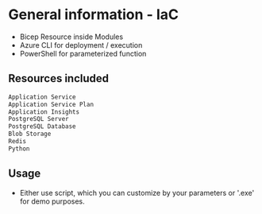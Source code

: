 
# General information - IaC
- Bicep Resource inside Modules
- Azure CLI for deployment / execution
- PowerShell for parameterized function 


## Resources included

```bash
Application Service
Application Service Plan
Application Insights
PostgreSQL Server
PostgreSQL Database
Blob Storage
Redis
Python
```
    
## Usage
- Either use script, which you can customize by your parameters or '.exe' for demo purposes.
